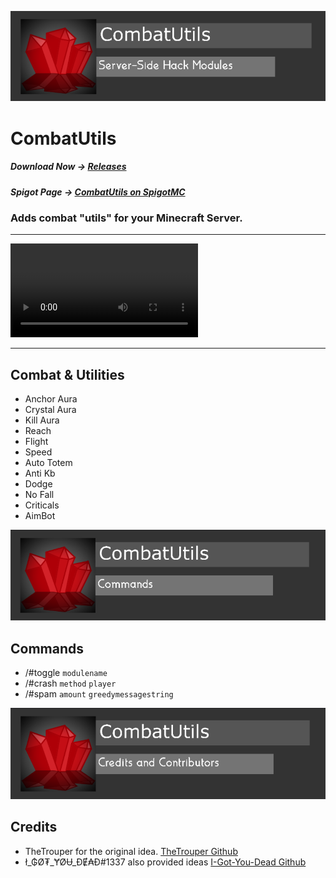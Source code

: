 ![CombatUtils](/assets/images/cubanner.png)

# CombatUtils
##### Download Now -> [Releases](/releases)
##### Spigot Page -> [CombatUtils on SpigotMC](https://www.spigotmc.org/resources/combatutils.107791/)

### Adds combat "utils" for your Minecraft Server.
-----------------------------------------------------

![CombatUtils.mp4](/assets/videos/CombatUtils.mp4)

-----------------------------------------------------
## Combat & Utilities
- Anchor Aura
- Crystal Aura
- Kill Aura
- Reach
- Flight
- Speed
- Auto Totem
- Anti Kb
- Dodge
- No Fall
- Criticals
- AimBot

![CombatUtils Commands](/assets/images/cucommands.png)

## Commands
- /#toggle `modulename`
- /#crash `method` `player`
- /#spam `amount` `greedymessagestring`

![CombatUtils Credits and Contributors](/assets/images/cucredits.png)

## Credits
- TheTrouper for the original idea. [TheTrouper Github](https://github.com/thetrouper)
- ł_₲Ø₮_ɎØɄ_ĐɆ₳Đ#1337 also provided ideas [I-Got-You-Dead Github](https://github.com/I-Got-You-Dead)
